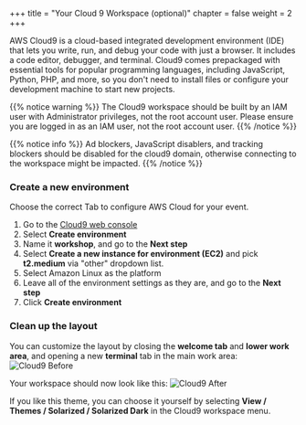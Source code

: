 +++
title = "Your Cloud 9 Workspace (optional)"
chapter = false
weight = 2
+++

AWS Cloud9 is a cloud-based integrated development environment (IDE) that lets you write, run, and debug your code with just a browser. It includes a code editor, debugger, and terminal. Cloud9 comes prepackaged with essential tools for popular programming languages, including JavaScript, Python, PHP, and more, so you don't need to install files or configure your development machine to start new projects.

{{% notice warning %}}
The Cloud9 workspace should be built by an IAM user with Administrator privileges,
not the root account user. Please ensure you are logged in as an IAM user, not the root
account user.
{{% /notice %}}

{{% notice info %}}
Ad blockers, JavaScript disablers, and tracking blockers should be disabled for
the cloud9 domain, otherwise connecting to the workspace might be impacted.
{{% /notice %}}

### Create a new environment

Choose the correct Tab to configure AWS Cloud for your event.


1. Go to the [Cloud9 web console](https://us-east-1.console.aws.amazon.com/cloud9/home?region=us-east-1)
2. Select **Create environment**
3. Name it **workshop**, and go to the **Next step**
4. Select **Create a new instance for environment (EC2)** and pick **t2.medium** via "other" dropdown list.
5. Select Amazon Linux as the platform
6. Leave all of the environment settings as they are, and go to the **Next step**
7. Click **Create environment**


### Clean up the layout

You can customize the layout by closing the **welcome tab**
and **lower work area**, and opening a new **terminal** tab in the main work area:
![Cloud9 Before](/images/c9before.png)

Your workspace should now look like this:
![Cloud9 After](/images/c9after.png)

If you like this theme, you can choose it yourself by selecting **View / Themes / Solarized / Solarized Dark**
in the Cloud9 workspace menu.
